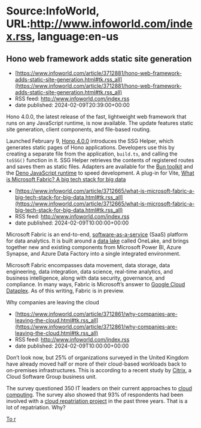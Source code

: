 # Source:InfoWorld, URL:http://www.infoworld.com/index.rss, language:en-us

## Hono web framework adds static site generation
 - [https://www.infoworld.com/article/3712881/hono-web-framework-adds-static-site-generation.html#tk.rss_all](https://www.infoworld.com/article/3712881/hono-web-framework-adds-static-site-generation.html#tk.rss_all)
 - RSS feed: http://www.infoworld.com/index.rss
 - date published: 2024-02-09T20:39:00+00:00

<article>
	<section class="page">
<p>Hono 4.0.0, the latest release of the fast, lightweight web framework that runs on any JavaScript runtime, is now available. The update features static site generation, client components, and file-based routing.</p><p>Launched February 9, <a href="https://github.com/honojs/hono" rel="nofollow">Hono 4.0.0</a> introduces the SSG Helper, which generates static pages of Hono applications. Developers use this by creating a separate file from the application, <code>build.ts</code>, and calling the <code>toSSG()</code> function in it. SSG Helper retrieves the contents of registered routes and saves them as static files. Adapters are available for the <a href="https://www.infoworld.com/article/3706293/bun-10-is-out-of-the-oven.html">Bun toolkit</a> and the <a href="https://www.infoworld.com/article/3712424/deno-adds-api-for-date-and-time-operations.html">Deno JavaScript runtime</a> to speed development. A plug-in for Vite, <a href="https://github.

## What is Microsoft Fabric? A big tech stack for big data
 - [https://www.infoworld.com/article/3712665/what-is-microsoft-fabric-a-big-tech-stack-for-big-data.html#tk.rss_all](https://www.infoworld.com/article/3712665/what-is-microsoft-fabric-a-big-tech-stack-for-big-data.html#tk.rss_all)
 - RSS feed: http://www.infoworld.com/index.rss
 - date published: 2024-02-09T10:00:00+00:00

<article>
	<section class="page">
<p>Microsoft Fabric is an end-to-end, <a href="https://www.infoworld.com/article/3226386/what-is-saas-software-as-a-service-defined.html">software-as-a-service</a> (SaaS) platform for data analytics. It is built around a <a href="https://www.infoworld.com/article/3658333/what-is-a-data-lake-massively-scalable-storage-for-big-data-analytics.html">data lake</a> called OneLake, and brings together new and existing components from Microsoft Power BI, Azure Synapse, and Azure Data Factory into a single integrated environment.</p><p>Microsoft Fabric encompasses data movement, data storage, data engineering, data integration, data science, real-time analytics, and business intelligence, along with data security, governance, and compliance. In many ways, Fabric is Microsoft’s answer to <a href="https://www.infoworld.com/article/3692892/preview-google-cloud-dataplex-wows.html">Google Cloud Dataplex</a>. As of this writing, Fabric is in preview.</p><p 

## Why companies are leaving the cloud
 - [https://www.infoworld.com/article/3712861/why-companies-are-leaving-the-cloud.html#tk.rss_all](https://www.infoworld.com/article/3712861/why-companies-are-leaving-the-cloud.html#tk.rss_all)
 - RSS feed: http://www.infoworld.com/index.rss
 - date published: 2024-02-09T10:00:00+00:00

<article>
	<section class="page">
<p>Don’t look now, but 25% of organizations surveyed in the United Kingdom have already moved half or more of their cloud-based workloads back to on-premises infrastructures. This is according to a recent study by <a href="https://usw2.nyl.as/t1/49/2jido7tz9lb2pkmnewg96jd4q/2/4e6862f7f175d31245348c0e6208331fcce77f805eff2fa45a46008f4df51abd" rel="nofollow">Citrix</a>, a Cloud Software Group business unit.</p><p>The survey questioned 350 IT leaders on their current approaches to <a href="https://www.infoworld.com/article/2683784/what-is-cloud-computing.html">cloud computing</a>. The survey also showed that 93% of respondents had been involved with a <a href="https://www.infoworld.com/article/3684369/2023-could-be-the-year-of-public-cloud-repatriation.html">cloud repatriation project</a> in the past three years. That is a lot of repatriation. Why?</p><p class="jumpTag"><a href="/article/3712861/why-companies-are-leaving-the-cloud.html#jump">To r

